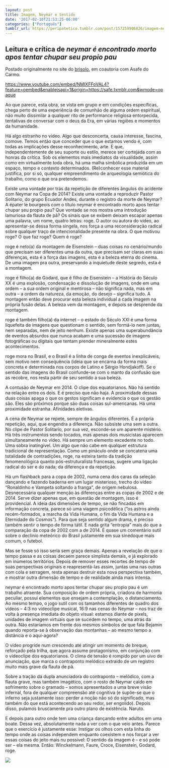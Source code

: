 ```yaml
---
layout: post
title: Imagem, Neymar e Sentido
date: '2017-02-10T21:53:25-06:00'
categories: ["Português"]
tumblr_url: https://peripatetico.tumblr.com/post/157259906826/imagem-neymar-e-sentido
---
```

## Leitura e crítica de _neymar é encontrado morto apos tentar chupar seu propio pau_

Postado originalmente no site do [brisolo](https://sites.google.com/view/brisolo/publica%C3%A7%C3%B5es/imagem-neymar-e-sentido), em coautoria com Asafe do Carmo.

https://www.youtube.com/embed/NMIXFFoVAL4?feature=oembed&enablejsapi=1&origin=https://safe.txmblr.com&wmode=opaque

Ao que parece, esta obra, se vista em grupo e em condições específicas, chega perto de uma experiência de comunhão de alguma ordem espiritual, não muito dissimilar a qualquer rito de performance religiosa entorpecida, tentativas de conversar com o deus da Era, em várias regiões e momentos da humanidade.

Há algo estranho no vídeo. Algo que desconcerta, causa interesse, fascina, comove. Temos então que conceder que o que estamos vendo é, com todas as implicações desse reconhecimento, arte. E que, independentemente de seu suporte ou estilo, merece ser cortejada com as honras da crítica. Sob os elementos mais imediatos da visualidade, assim como em virtualmente toda obra, há uma malha simbólica produzida em um espaço, tempo e contexto determinados. (Re)conhecer esse material justifica, por si só, qualquer empreendimento de arqueologia semiótica do trabalho, como o que ora pretendemos.

Existe uma vontade por trás da repetição de diferentes ângulos do acidente com Neymar na Copa de 2014? Existe uma vontade a reproduzir Pastor Solitario, do grupo Ecuador Andes, durante o registro da morte de Neymar? A épater le bourgeois com o título neymar é encontrado morto apos tentar chupar seu propio pau? Que vontade se nos mostra uma introdução lamuriosa da flauta de pã? Os sinais que se exibem deixam escapar apenas uma palavra, um nome, quatro letras: roge. O autor ou autora do vídeo, ao apresentar-se dessa forma singela, nos força a uma reconsideração radical sobre qualquer traço de intencionalidade presente na obra. O que motivou roge? O que faz roge? Quem é roge?

roge é neto(a) da montagem de Eisenstein – duas coisas no cenário/mundo que precisam ser diferentes uma da outra, que precisam ser claras em suas diferenças, esta é a força das imagens, esta é a beleza eterna do cinema. De uma imagem pra outra, preservando a inquietude deste segredo, esta é a montagem.

roge é filho(a) de Godard, que é filho de Eisenstein – a História do Século XX é uma explosão, condensação e dissolução de imagens, onde em uma ordem – a sua ordem original e mentirosa – não significa nada, mas em outra – a ordem da natureza, da emoção, do desejo – significa tudo. A montagem então deve procurar esta beleza individual a cada imagem na própria fusão delas. A beleza vem da montagem, e depois se desprende da montagem.

roge é também filho(a) da internet – o estado do Século XXI é uma forma liquefeita de imagens que questionam o sentido, sem formá-lo nem juntas, nem separadas, nem de jeito nenhum. Existe apenas uma superabundância de eventos absurdos que nunca acabam e uma sucessão de imagens fotográficas ou digitais que tentam prender mineralmente estes acontecimentos.

roge mora no Brasil, e o Brasil é a linha de conga de eventos inexplicáveis, sem motivo nem consequência (ideia que se encarna da forma mais concreta e determinada nos corpos de Latino e Sérgio Hondjakoff). Se o sentido das imagens do Brasil confunde-se com o manto da confusão que as recobre, nos resta partir de seu sentido a sua beleza.

<!-- more -->

A contusão de Neymar em 2014. O clipe dos equatorianos. Não há sentido na relação entre os dois. E é preciso que não haja. A proximidade dessas duas coisas apaga o que os gestos significam e evidencia o que os gestão são. Eles são próximos porque são duas coisas sul-americanas. Há uma proximidade estranha. Afinidades eletivas.

A cena de Neymar se repete, sempre de ângulos diferentes. É a própria repetição, aqui, que engendra a diferença. Não subsiste uma sem a outra. No clipe de Pastor Solitario, por sua vez, esconde-se um aparente mistério. Há três instrumentos sendo tocados, mas apenas dois musicistas aparecem simultaneamente no vídeo. Há sempre um elemento excedente no todo. Uma sobra inatingível. Um algo que não cabe em qualquer estrutura tradicional de representação. Como um pináculo onde se concatena uma totalidade de contradições, roge, na esteira tanto da tradição fenomenológica quanto pós-estruturalista francesas, sugere uma ligação radical do ser e do nada; da diferença e da repetição.

Há um flashback para a copa de 2002, numa cena dos caras da seleção dançando e fazendo baderna em um lugar misterioso, trecho do vídeo “Ronaldinho e Vampeta soltando a franga”, de origem nebulosa. Desnecessária qualquer menção às diferenças entre as copas de 2002 e de 2014. Serve dizer apenas que, em questão de montagem, isso é providencial. A ideia das dimensões de tempo, se não fincadas em informação concreta, parece só uma viagem psicodélica (“os astros ainda recém-formados, a marcha da Vida Humana, o fim da Vida Humana e a Eternidade do Cosmos”). Para que seja sentido algum drama, é preciso também sentir o tempo de forma tátil. E nada grita “entropia” mais do que a comparação da copa de 2002 com a de 2014. É quase um comentário sutil sobre o declínio meteórico do Brasil justamente em sua sinédoque mais comum, o futebol.

Mas se fosse só isso seria sem graça demais. Apenas a revelação de que o tempo passa e as coisas decaem parece simplista demais, e já explorado em inúmeros territórios. Depois de remover esses recortes de tempo de suas perspectivas originais e reapresentá-las assim, juntas uma nas outras com cola e serragem, resta apenas destruir esta nova perspectiva também, e mostrar outra dimensão de tempo e de realidade ainda mais intensa.

neymar é encontrado morto apos tentar chupar seu propio pau é um trabalho atraente. Sua composição de ordem própria, criadora de harmonia peculiar, possui elementos que ensejam a contemplação, o distanciamento. Ao mesmo tempo, o jogo sutil com os tamanhos diferentes de quadro dos vídeos – 4:3 no videoclipe musical, 16:9 nas cenas do Neymar – nos traz de volta à presença imediata do objeto visual: estamos diante de pixels, unidades de imagem virtuais que se sucedem no tempo, uma atrás da outra. Não estaríamos em frente dos mesmos símbolos de que fala Bejamin quando reporta-se à observação das montanhas – ao mesmo tempo a distância e o aqui-agora?

O vídeo progride num crescendo até atingir um momento de breque, reforçado pela trilha, que agora assume protagonismo, em conjunção com o videoclipe dos equatorianos. O clima de tensão é rompido por um uivo de anunciação, que marca o contraponto melódico extraído de um registro muito mais grave da flauta de pã.

Sobre a tração da dupla anunciadora do contraponto – melódico, com a flauta grave, mas também imagético, com o rosto de Neymar caído em sofrimento sobre o gramado – somos apresentados a uma breve visão infernal, fora de qualquer compreensão até cognitiva (e supõe-se que o inferno seja justamente isso: perder a noção não só do significado, mas também do que está acontecendo ao seu redor, ser engolido). Depois disso, pulamos bruscamente pra outro plano de existência. Naruto.

E depois para outro onde tem uma criança dançando entre adultos em uma boate. Dessa vez, absolutamente nada a ver com o que veio antes. Parece que o exercício é justamente esse: Instigar os olhos com esta linha do tempo onde as coisas independem enquanto coexistem e nos forçar a ver essas coisas do jeito mais nu possível: O sentido da imagem é – e só pode ser – ela mesma. Então: Winckelmann, Faure, Croce, Eisenstein, Godard, roge.

![](https://64.media.tumblr.com/773491f26b1bb4589478bd2a08784a19/tumblr_inline_p2drv4NIxy1qdxzhh_540.jpg)
